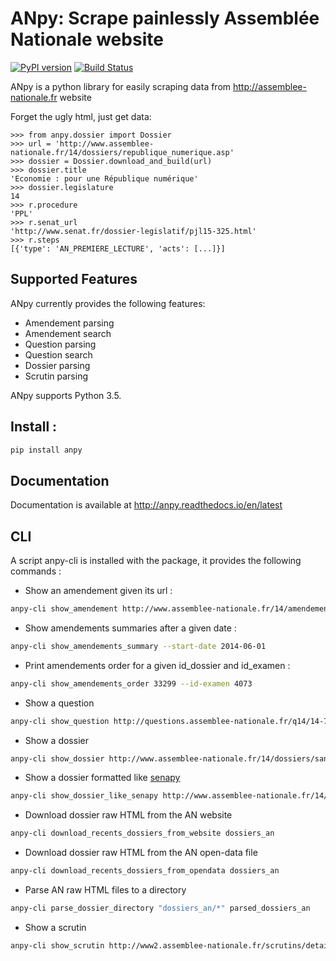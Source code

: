 # ANpy: Scrape painlessly Assemblée Nationale website
[![PyPI version](https://badge.fury.io/py/anpy.svg)](https://badge.fury.io/py/anpy)
[![Build Status](https://travis-ci.org/regardscitoyens/anpy.svg)](https://travis-ci.org/regardscitoyens/anpy)

ANpy is a python library for easily scraping data from http://assemblee-nationale.fr website

Forget the ugly html, just get data:

    >>> from anpy.dossier import Dossier
    >>> url = 'http://www.assemblee-nationale.fr/14/dossiers/republique_numerique.asp'
    >>> dossier = Dossier.download_and_build(url)
    >>> dossier.title
    'Economie : pour une République numérique'
    >>> dossier.legislature
    14
    >>> r.procedure
    'PPL'
    >>> r.senat_url
    'http://www.senat.fr/dossier-legislatif/pjl15-325.html'
    >>> r.steps
    [{'type': 'AN_PREMIERE_LECTURE', 'acts': [...]}]

## Supported Features

ANpy currently provides the following features:

- Amendement parsing
- Amendement search
- Question parsing
- Question search
- Dossier parsing
- Scrutin parsing

ANpy supports Python 3.5.

## Install :
```bash
pip install anpy
```

## Documentation

Documentation is available at http://anpy.readthedocs.io/en/latest


## CLI
A script anpy-cli is installed with the package, it provides the following commands :

* Show an amendement given its url :
```bash
anpy-cli show_amendement http://www.assemblee-nationale.fr/14/amendements/1847/CION-DVP/CD266.asp
```

* Show amendements summaries after a given date :
```bash
anpy-cli show_amendements_summary --start-date 2014-06-01
```

* Print amendements order for a given id_dossier and id_examen :
```bash
anpy-cli show_amendements_order 33299 --id-examen 4073
```

* Show a question
```bash
anpy-cli show_question http://questions.assemblee-nationale.fr/q14/14-73499QE.htm
```

* Show a dossier
```bash
anpy-cli show_dossier http://www.assemblee-nationale.fr/14/dossiers/sante.asp
```

* Show a dossier formatted like [senapy](https://github.com/regardscitoyens/senapy)
```bash
anpy-cli show_dossier_like_senapy http://www.assemblee-nationale.fr/14/dossiers/sante.asp
```

* Download dossier raw HTML from the AN website
```bash
anpy-cli download_recents_dossiers_from_website dossiers_an
```

* Download dossier raw HTML from the AN open-data file
```bash
anpy-cli download_recents_dossiers_from_opendata dossiers_an
```

* Parse AN raw HTML files to a directory
```bash
anpy-cli parse_dossier_directory "dossiers_an/*" parsed_dossiers_an
```

* Show a scrutin
```bash
anpy-cli show_scrutin http://www2.assemblee-nationale.fr/scrutins/detail/(legislature)/14/(num)/1212
```
